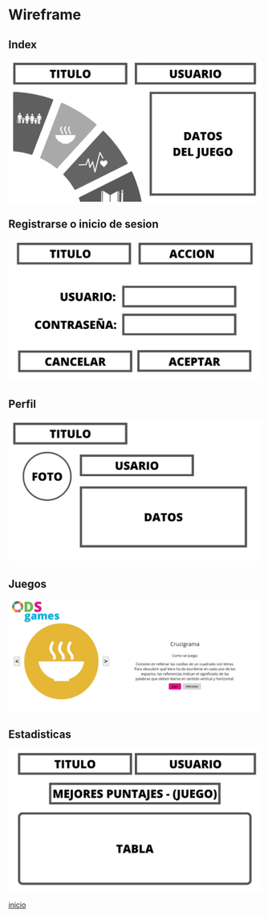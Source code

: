 # Wireframe
## Index
![](../Img/documentoDeAlcanceImagenes/wireframe_1.png)
## Registrarse o inicio de sesion
![](../Img/documentoDeAlcanceImagenes/wireframe_2.png)
## Perfil
![](../Img/documentoDeAlcanceImagenes/wireframe_3.png)
## Juegos
![](../Img/documentoDeAlcanceImagenes/wireframe_4.png)
## Estadisticas
![](../Img/documentoDeAlcanceImagenes/wireframe_5.png)

[inicio](../README.md)
